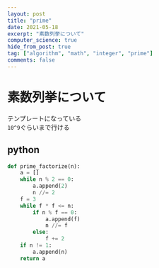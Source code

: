 ```yaml
---
layout: post
title: "prime"
date: 2021-05-18
excerpt: "素数列挙について"
computer_science: true
hide_from_post: true
tag: ["algorithm", "math", "integer", "prime"]
comments: false
---
```


# 素数列挙について
テンプレートになっている  
`10^9`ぐらいまで行ける  

## python

```python
def prime_factorize(n):
    a = []
    while n % 2 == 0:
        a.append(2)
        n //= 2
    f = 3
    while f * f <= n:
        if n % f == 0:
            a.append(f)
            n //= f
        else:
            f += 2
    if n != 1:
        a.append(n)
    return a
```
